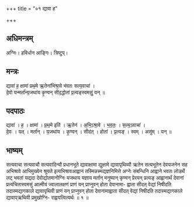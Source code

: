 +++
title = "०१ द्यावा ह"

+++
## अधिमन्त्रम्
अग्निः। हविर्धान आङ्गिः। त्रिष्टुप्।

## मन्त्रः
द्यावा॑ ह॒ क्षामा॑ प्रथ॒मे ऋ॒तेना॑भिश्रा॒वे भ॑वतः सत्य॒वाचा॑ ।  
दे॒वो यन्मर्ता॑न्य॒जथा॑य कृ॒ण्वन् सीद॒द्धोता॑ प्र॒त्यङ्स्वमसुं॒ यन् ॥

## पदपाठः
द्यावा॑ । ह॒ । क्षामा॑ । प्र॒थ॒मे इति॑ । ऋ॒तेन॑ । अ॒भि॒ऽश्रा॒वे । भ॒व॒तः॒ । स॒त्य॒ऽवाचा॑ ।  
दे॒वः । यत् । मर्ता॑न् । य॒जथा॑य । कृ॒ण्वन् । सीद॑त् । होता॑ । प्र॒त्यङ् । स्वम् । असु॑म् । यन् ॥

## भाष्यम्
सत्यवाचा सत्यवाचौ सत्यवादिन्यौ प्रधानभूते द्यावाक्षामा द्युक्षामे द्यावापृथिव्यौ ऋतेन सत्यभूतेन देवयजनेन सह अभिश्रावे आभिमुख्येन श्रूयते इत्यभिश्रावआह्वानं तस्मिन्नस्मद्यज्ञनिमित्ते अग्नेः संबन्धिनि आह्वाने भवतः लोडर्थे लट् भवतां यद्यदा देवोद्योतमानोग्निः यजथाय यज्ञाय मर्तान् मनुष्यान् कृण्वन् प्रेरयन् प्रत्यङ् आह्वानार्थं देवानां प्रत्यंचितास्वमसुं आत्मीयं ज्वालालक्षणं प्राणं यन् प्राप्नुवन् होता देवानामा- ह्वाता सीदत् वेद्यां निषीदति तदास्मद्यागकाले द्यावापृथिवी प्राणं यन् प्राप्नुवन् होता देवानामाह्वाता सीदत् वेद्यां निषीदति तदास्मद्यागकाले द्यावाप्ऋथिवी प्रमुखोग्नि- राह्वयत्वित्यर्थः ॥ १ ॥